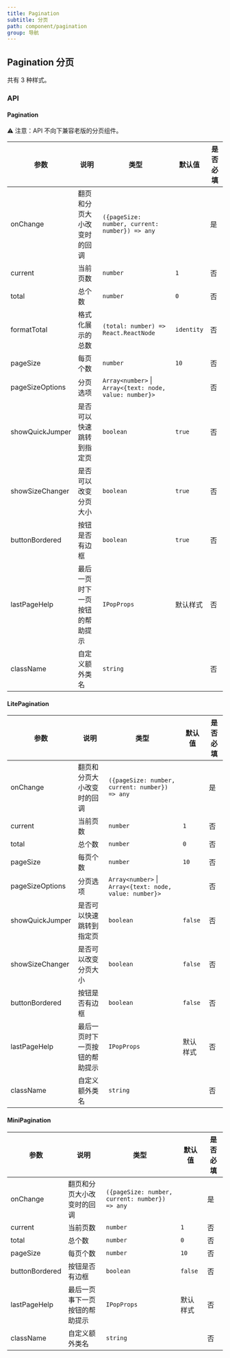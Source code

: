 ```yaml
---
title: Pagination
subtitle: 分页
path: component/pagination
group: 导航
---
```


## Pagination 分页

共有 3 种样式。

### API

#### Pagination

⚠️ 注意：API 不向下兼容老版的分页组件。

| 参数            | 说明                           | 类型                                                    | 默认值     | 是否必填 |
| --------------- | ------------------------------ | ------------------------------------------------------- | ---------- | -------- |
| onChange        | 翻页和分页大小改变时的回调     | `({pageSize: number, current: number}) => any`          |            | 是       |
| current         | 当前页数                       | `number`                                                | `1`        | 否       |
| total           | 总个数                         | `number`                                                | `0`        | 否       |
| formatTotal     | 格式化展示的总数               | `(total: number) => React.ReactNode`                    | `identity` | 否       |
| pageSize        | 每页个数                       | `number`                                                | `10`       | 否       |
| pageSizeOptions | 分页选项                       | `Array<number>` \| `Array<{text: node, value: number}>` |            | 否       |
| showQuickJumper | 是否可以快速跳转到指定页       | `boolean`                                               | `true`     | 否       |
| showSizeChanger | 是否可以改变分页大小           | `boolean`                                               | `true`     | 否       |
| buttonBordered  | 按钮是否有边框                 | `boolean`                                               | `true`     | 否       |
| lastPageHelp    | 最后一页时下一页按钮的帮助提示 | `IPopProps`                                             | 默认样式   | 否       |
| className       | 自定义额外类名                 | `string`                                                |            | 否       |

#### LitePagination

| 参数            | 说明                       | 类型                                                    | 默认值  | 是否必填 |
| --------------- | -------------------------- | ------------------------------------------------------- | ------- | -------- |
| onChange        | 翻页和分页大小改变时的回调 | `({pageSize: number, current: number}) => any`          |         | 是       |
| current         | 当前页数                   | `number`                                                | `1`     | 否       |
| total           | 总个数                     | `number`                                                | `0`     | 否       |
| pageSize        | 每页个数                   | `number`                                                | `10`    | 否       |
| pageSizeOptions | 分页选项                   | `Array<number>` \| `Array<{text: node, value: number}>` |         | 否       |
| showQuickJumper | 是否可以快速跳转到指定页   | `boolean`                                               | `false` | 否       |
| showSizeChanger | 是否可以改变分页大小       | `boolean`                                               | `false` | 否       |
| buttonBordered  | 按钮是否有边框             | `boolean`                                               | `false` | 否       |
| lastPageHelp    | 最后一页时下一页按钮的帮助提示 | `IPopProps`                                             | 默认样式   | 否       |
| className       | 自定义额外类名             | `string`                                                |         | 否       |

#### MiniPagination

| 参数           | 说明                       | 类型                                           | 默认值  | 是否必填 |
| -------------- | -------------------------- | ---------------------------------------------- | ------- | -------- |
| onChange       | 翻页和分页大小改变时的回调 | `({pageSize: number, current: number}) => any` |         | 是       |
| current        | 当前页数                   | `number`                                       | `1`     | 否       |
| total          | 总个数                     | `number`                                       | `0`     | 否       |
| pageSize       | 每页个数                   | `number`                                       | `10`    | 否       |
| buttonBordered | 按钮是否有边框             | `boolean`                                      | `false` | 否       |
| lastPageHelp    | 最后一页事下一页按钮的帮助提示 | `IPopProps`                                             | 默认样式   | 否       |
| className      | 自定义额外类名             | `string`                                       |         | 否       |
